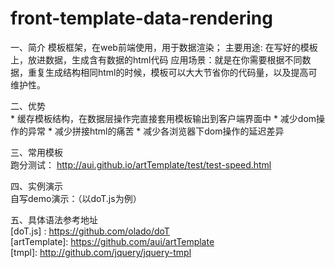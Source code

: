 # front-template-data-rendering

一、简介
    模板框架，在web前端使用，用于数据渲染；
    主要用途: 在写好的模板上，放进数据，生成含有数据的html代码
    应用场景：就是在你需要根据不同数据，重复生成结构相同html的时候，模板可以大大节省你的代码量，以及提高可维护性。
    
二、优势<br>
    * 缓存模板结构，在数据层操作完直接套用模板输出到客户端界面中
    * 减少dom操作的异常
    * 减少拼接html的痛苦
    * 减少各浏览器下dom操作的延迟差异
    
三、常用模板<br>
    跑分测试： http://aui.github.io/artTemplate/test/test-speed.html
    
四、实例演示<br>
    自写demo演示：（以doT.js为例）
    
五、具体语法参考地址  
    [doT.js] : https://github.com/olado/doT<br>
    [artTemplate]: https://github.com/aui/artTemplate<br>
    [tmpl]: http://github.com/jquery/jquery-tmpl<br>
